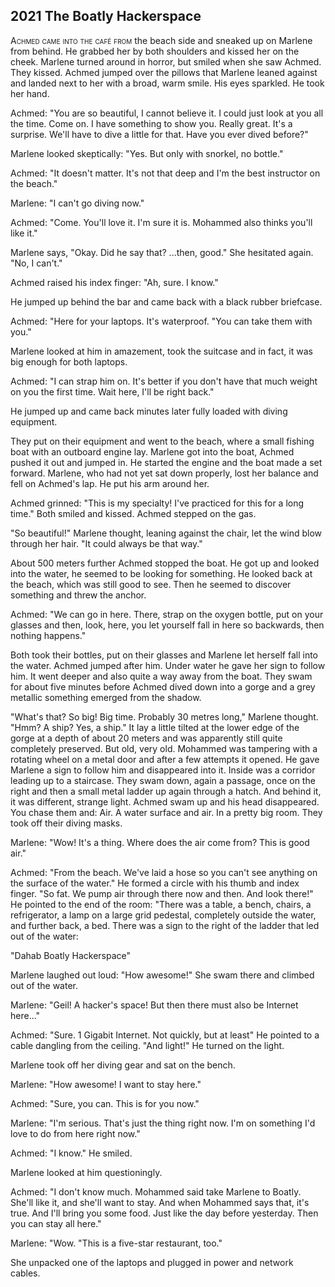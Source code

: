 
## **2021** The Boatly Hackerspace

<span style="font-variant:small-caps;">Achmed came into the café from </span> the beach side and sneaked up on Marlene from behind.
He grabbed her by both shoulders and kissed her on the cheek.
Marlene turned around in horror, but smiled when she saw Achmed.
They kissed.
Achmed jumped over the pillows that Marlene leaned against and landed next to her with a broad, warm smile.
His eyes sparkled.
He took her hand.

Achmed: "You are so beautiful, I cannot believe it.
I could just look at you all the time.
Come on. I have something to show you.
Really great.
It's a surprise.
We'll have to dive a little for that.
Have you ever dived before?"

Marlene looked skeptically: "Yes.
But only with snorkel, no bottle."

Achmed: "It doesn't matter.
It's not that deep and I'm the best instructor on the beach."

Marlene: "I can't go diving now."

Achmed: "Come.
You'll love it.
I'm sure it is.
Mohammed also thinks you'll like it."

Marlene says, "Okay.
Did he say that? ...then, good." She hesitated again.
"No, I can't."

Achmed raised his index finger: "Ah, sure.
I know."

He jumped up behind the bar and came back with a black rubber briefcase.

Achmed: "Here for your laptops.
It's waterproof.
"You can take them with you."

Marlene looked at him in amazement, took the suitcase and in fact, it was big enough for both laptops.

Achmed: "I can strap him on.
It's better if you don't have that much weight on you the first time.
Wait here, I'll be right back."

He jumped up and came back minutes later fully loaded with diving equipment.


They put on their equipment and went to the beach, where a small fishing boat with an outboard engine lay.
Marlene got into the boat, Achmed pushed it out and jumped in.
He started the engine and the boat made a set forward.
Marlene, who had not yet sat down properly, lost her balance and fell on Achmed's lap.
He put his arm around her.

Achmed grinned: "This is my specialty! I've practiced for this for a long time." Both smiled and kissed.
Achmed stepped on the gas.

"So beautiful!" Marlene thought, leaning against the chair, let the wind blow through her hair.
"It could always be that way."

About 500 meters further Achmed stopped the boat.
He got up and looked into the water, he seemed to be looking for something.
He looked back at the beach, which was still good to see.
Then he seemed to discover something and threw the anchor.

Achmed: "We can go in here.
There, strap on the oxygen bottle, put on your glasses and then, look, here, you let yourself fall in here so backwards, then nothing happens."

Both took their bottles, put on their glasses and Marlene let herself fall into the water.
Achmed jumped after him.
Under water he gave her sign to follow him.
It went deeper and also quite a way away from the boat.
They swam for about five minutes before Achmed dived down into a gorge and a grey metallic something emerged from the shadow.

"What's that? So big! Big time.
Probably 30 metres long," Marlene thought.
"Hmm? A ship? Yes, a ship." It lay a little tilted at the lower edge of the gorge at a depth of about 20 meters and was apparently still quite completely preserved.
But old, very old.
Mohammed was tampering with a rotating wheel on a metal door and after a few attempts it opened.
He gave Marlene a sign to follow him and disappeared into it.
Inside was a corridor leading up to a staircase.
They swam down, again a passage, once on the right and then a small metal ladder up again through a hatch.
And behind it, it was different, strange light.
Achmed swam up and his head disappeared.
You chase them and: Air.
A water surface and air.
In a pretty big room.
They took off their diving masks.

Marlene: "Wow! It's a thing.
Where does the air come from? This is good air."

Achmed: "From the beach.
We've laid a hose so you can't see anything on the surface of the water." He formed a circle with his thumb and index finger.
"So fat.
We pump air through there now and then.
And look there!" He pointed to the end of the room: "There was a table, a bench, chairs, a refrigerator, a lamp on a large grid pedestal, completely outside the water, and further back, a bed.
There was a sign to the right of the ladder that led out of the water:

"Dahab Boatly Hackerspace"

Marlene laughed out loud: "How awesome!" She swam there and climbed out of the water.

Marlene: "Geil! A hacker's space! But then there must also be Internet here..."

Achmed: "Sure.
1 Gigabit Internet.
Not quickly, but at least" He pointed to a cable dangling from the ceiling.
"And light!" He turned on the light.

Marlene took off her diving gear and sat on the bench.


Marlene: "How awesome! I want to stay here."

Achmed: "Sure, you can.
This is for you now."

Marlene: "I'm serious.
That's just the thing right now.
I'm on something I'd love to do from here right now."

Achmed: "I know." He smiled.

Marlene looked at him questioningly.

Achmed: "I don't know much.
Mohammed said take Marlene to Boatly.
She'll like it, and she'll want to stay.
And when Mohammed says that, it's true.
And I'll bring you some food.
Just like the day before yesterday.
Then you can stay all here."

Marlene: "Wow.
"This is a five-star restaurant, too."

She unpacked one of the laptops and plugged in power and network cables.

